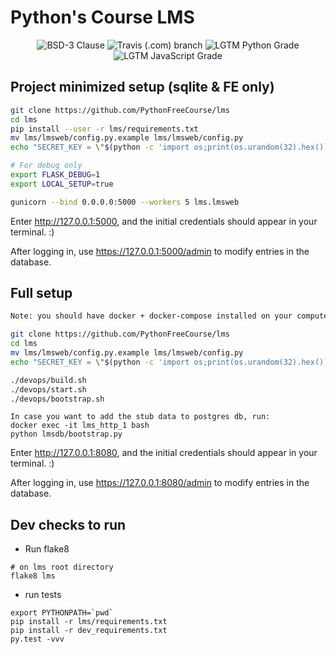 # Python's Course LMS

<p align="center">
  <img title="BSD-3 Clause" src="https://img.shields.io/github/license/PythonFreeCourse/LMS.svg">
  <img title="Travis (.com) branch" src="https://img.shields.io/travis/com/PythonFreeCourse/LMS/master.svg">
  <img title="LGTM Python Grade" src="https://img.shields.io/lgtm/grade/python/github/PythonFreeCourse/LMS.svg">
  <img title="LGTM JavaScript Grade" src="https://img.shields.io/lgtm/grade/javascript/github/PythonFreeCourse/LMS.svg">
</p>

## Project minimized setup (sqlite & FE only)
```bash
git clone https://github.com/PythonFreeCourse/lms
cd lms
pip install --user -r lms/requirements.txt
mv lms/lmsweb/config.py.example lms/lmsweb/config.py
echo "SECRET_KEY = \"$(python -c 'import os;print(os.urandom(32).hex())')\"" >> lms/lmsweb/config.py

# For debug only
export FLASK_DEBUG=1
export LOCAL_SETUP=true

gunicorn --bind 0.0.0.0:5000 --workers 5 lms.lmsweb
```

Enter http://127.0.0.1:5000, and the initial credentials should appear in your terminal. :)

After logging in, use https://127.0.0.1:5000/admin to modify entries in the database.


## Full setup
```bash
Note: you should have docker + docker-compose installed on your computer

git clone https://github.com/PythonFreeCourse/lms
cd lms
mv lms/lmsweb/config.py.example lms/lmsweb/config.py
echo "SECRET_KEY = \"$(python -c 'import os;print(os.urandom(32).hex())')\"" >> lms/lmsweb/config.py

./devops/build.sh
./devops/start.sh
./devops/bootstrap.sh
```
```
In case you want to add the stub data to postgres db, run:
docker exec -it lms_http_1 bash
python lmsdb/bootstrap.py
```

Enter http://127.0.0.1:8080, and the initial credentials should appear in your terminal. :)

After logging in, use https://127.0.0.1:8080/admin to modify entries in the database.


## Dev checks to run
* Run flake8
```
# on lms root directory
flake8 lms
```
* run tests
```
export PYTHONPATH=`pwd`
pip install -r lms/requirements.txt
pip install -r dev_requirements.txt
py.test -vvv
```
